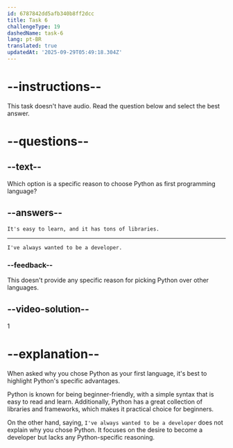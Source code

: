 ```yaml
---
id: 6787842dd5afb340b8ff2dcc
title: Task 6
challengeType: 19
dashedName: task-6
lang: pt-BR
translated: true
updatedAt: '2025-09-29T05:49:18.304Z'
---
```


# --instructions--

This task doesn't have audio. Read the question below and select the best answer.

# --questions--

## --text--

Which option is a specific reason to choose Python as first programming language?

## --answers--

`It's easy to learn, and it has tons of libraries.`

---

`I've always wanted to be a developer.`

### --feedback--

This doesn't provide any specific reason for picking Python over other languages.

## --video-solution--

1

# --explanation--

When asked why you chose Python as your first language, it's best to highlight Python's specific advantages.

Python is known for being beginner-friendly, with a simple syntax that is easy to read and learn. Additionally, Python has a great collection of libraries and frameworks, which makes it practical choice for beginners.

On the other hand, saying, `I've always wanted to be a developer` does not explain why you chose Python. It focuses on the desire to become a developer but lacks any Python-specific reasoning.
